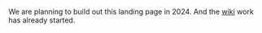 We are planning to build out this landing page in 2024.  And the [wiki](https://github.com/JNPRAutomate/JNPRAutomate.github.io/wiki) work has already started. 
